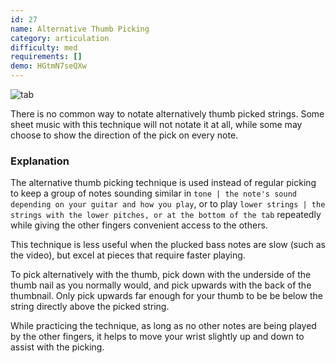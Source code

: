 ```yaml
---
id: 27
name: Alternative Thumb Picking
category: articulation
difficulty: med
requirements: []
demo: HGtmN7seQXw
---
```


![tab](/img/t/alternative-thumb-picking.jpg)

There is no common way to notate alternatively thumb picked strings. Some sheet music with this technique will not notate it at all, while some may choose to show the direction of the pick on every note.

### Explanation

The alternative thumb picking technique is used instead of regular picking to keep a group of notes sounding similar in `tone | the note's sound depending on your guitar and how you play`, or to play `lower strings | the strings with the lower pitches, or at the bottom of the tab` repeatedly while giving the other fingers convenient access to the others.

This technique is less useful when the plucked bass notes are slow (such as the video), but excel at pieces that require faster playing.

To pick alternatively with the thumb, pick down with the underside of the thumb nail as you normally would, and pick upwards with the back of the thumbnail. Only pick upwards far enough for your thumb to be be below the string directly above the picked string.

While practicing the technique, as long as no other notes are being played by the other fingers, it helps to move your wrist slightly up and down to assist with the picking.
